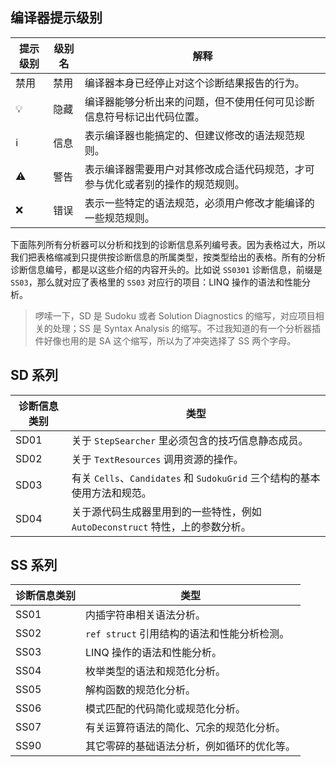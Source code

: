 ## 编译器提示级别

| 提示级别 | 级别名 | 解释 |
| ------- | ----- | ---- |
| 禁用    | 禁用 | 编译器本身已经停止对这个诊断结果报告的行为。 |
| 💡    | 隐藏 | 编译器能够分析出来的问题，但不使用任何可见诊断信息符号标记出代码位置。 |
| ℹ      | 信息 | 表示编译器也能搞定的、但建议修改的语法规范规则。 |
| ⚠     | 警告 | 表示编译器需要用户对其修改成合适代码规范，才可参与优化或者别的操作的规范规则。 |
| ❌    | 错误 | 表示一些特定的语法规范，必须用户修改才能编译的一些规范规则。 |

下面陈列所有分析器可以分析和找到的诊断信息系列编号表。因为表格过大，所以我们把表格缩减到只提供按诊断信息的所属类型，按类型给出的表格。所有的分析诊断信息编号，都是以这些介绍的内容开头的。比如说 `SS0301` 诊断信息，前缀是 `SS03`，那么就对应了表格里的 `SS03` 对应行的项目：LINQ 操作的语法和性能分析。

> 啰嗦一下，SD 是 Sudoku 或者 Solution Diagnostics 的缩写，对应项目相关的处理；SS 是 Syntax Analysis 的缩写。不过我知道的有一个分析器插件好像也用的是 SA 这个缩写，所以为了冲突选择了 SS 两个字母。

## SD 系列

| 诊断信息类别 | 类型                                                         |
| ------------ | ------------------------------------------------------------ |
| SD01         | 关于 `StepSearcher` 里必须包含的技巧信息静态成员。           |
| SD02         | 关于 `TextResources` 调用资源的操作。                        |
| SD03         | 有关 `Cells`、`Candidates` 和 `SudokuGrid` 三个结构的基本使用方法和规范。 |
| SD04         | 关于源代码生成器里用到的一些特性，例如 `AutoDeconstruct` 特性，上的参数分析。 |

## SS 系列

| 诊断信息类别 | 类型                                        |
| ------------ | ------------------------------------------- |
| SS01         | 内插字符串相关语法分析。                    |
| SS02         | `ref struct` 引用结构的语法和性能分析检测。 |
| SS03         | LINQ 操作的语法和性能分析。                 |
| SS04         | 枚举类型的语法和规范化分析。                |
| SS05         | 解构函数的规范化分析。                      |
| SS06         | 模式匹配的代码简化或规范化分析。             |
| SS07         | 有关运算符语法的简化、冗余的规范化分析。      |
| SS90         | 其它零碎的基础语法分析，例如循环的优化等。    |